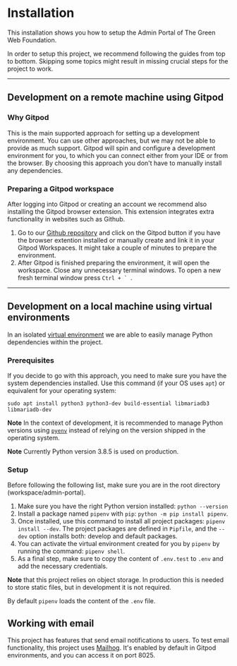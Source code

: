 # Installation

This installation shows you how to setup the Admin Portal of The Green Web Foundation.

In order to setup this project, we recommend following the guides from top to bottom. Skipping some topics might result in missing crucial steps for the project to work.

---
## Development on a remote machine using Gitpod
### Why Gitpod
This is the main supported approach for setting up a development environment. You can use other approaches, but we may not be able to provide as much support. Gitpod will spin and configure a development environment for you, to which you can connect either from your IDE or from the browser. By choosing this approach you don't have to manually install any dependencies.
 
### Preparing a Gitpod workspace
After logging into Gitpod or creating an account we recommend also installing the Gitpod browser extension. This extension integrates extra functionality in websites such as Github.

1. Go to our [Github repository](https://github.com/thegreenwebfoundation/admin-portal) and click on the Gitpod button if you have the browser extention installed or manually create and link it in your Gitpod Workspaces. It might take a couple of minutes to prepare the environment.
2. After Gitpod is finished preparing the environment, it will open the workspace. Close any unnecessary terminal windows. To open a new fresh terminal window press ```Ctrl + ` ```.
---
## Development on a local machine using virtual environments
In an isolated [virtual environment](https://docs.python.org/3/tutorial/venv.html) we are able to easily manage Python dependencies within the project. 

### Prerequisites
If you decide to go with this approach, you need to make sure you have the system dependencies installed. Use this command (if your OS uses `apt`) or equivalent for your operating system:
```
sudo apt install python3 python3-dev build-essential libmariadb3 libmariadb-dev
```

__Note__ In the context of development, it is recommended to manage Python versions using [`pyenv`](https://github.com/pyenv/pyenv) instead of relying on the version shipped in the operating system.

__Note__ Currently Python version 3.8.5 is used on production.

### Setup
Before following the following list, make sure you are in the root directory (workspace/admin-portal).
1. Make sure you have the right Python version installed: `python --version`
2. Install a package named `pipenv` with `pip`: `python -m pip install pipenv`.
3. Once installed, use this command to install all project packages: `pipenv install --dev`. The project packages are defined in `Pipfile`, and the `--dev` option installs both: develop and default packages.
4. You can activate the virtual environment created for you by `pipenv` by running the command: `pipenv shell`.
5. As a final step, make sure to copy the content of `.env.test` to `.env` and add the necessary credentials.<br>

__Note__ that this project relies on object storage. In production this is needed to store static files, but in development it is not required.

By default `pipenv` loads the content of the `.env` file.<br>

## Working with email

This project has features that send email notifications to users. To test email functionality, this project uses [Mailhog](https://github.com/mailhog/MailHog). It's enabled by default in Gitpod environments, and you can access it on port 8025.
